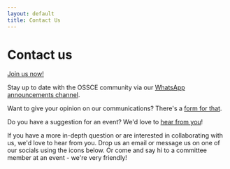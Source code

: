 ```yaml
---
layout: default
title: Contact Us
---
```

# Contact us

<div class="signup">
        <a href="https://forms.cloud.microsoft/pages/responsepage.aspx?id=G96VzPWXk0-0uv5ouFLPkVpgFsBb1q9AluklybXi1iRUQ0s3Wkc4SzZSTzI2RTlZQ0RTQjZEQU5FMy4u&route=shorturl">Join us now!</a>
</div>

Stay up to date with the OSSCE community via our [WhatsApp announcements channel](https://chat.whatsapp.com/BSK3ysnUDiJ9xMg0KA1O22).

Want to give your opinion on our communications? There's a [form for that](https://forms.office.com/e/LrM3N8iYxc).

Do you have a suggestion for an event? We'd love to [hear from you](https://forms.cloud.microsoft/pages/responsepage.aspx?id=G96VzPWXk0-0uv5ouFLPkcVg062-_dhJqj1BMRosAAZUQTlEUzROWDU2Qks2N0VBSTZQTFdZVk1DTy4u&route=shorturl)!

If you have a more in-depth question or are interested in collaborating with us, we'd love to hear from you. Drop us an email or message us on one of our socials using the icons below. Or come and say hi to a committee member at an event - we're very friendly!